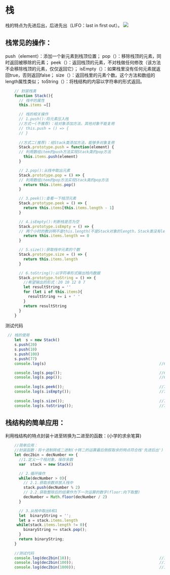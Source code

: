 # 栈
栈的特点为先进后出，后进先出（LIFO：last in first out）。
<img src ='https://gitee.com/ahuntsun/BlogImgs/raw/master/%E6%95%B0%E6%8D%AE%E7%BB%93%E6%9E%84%E4%B8%8E%E7%AE%97%E6%B3%95/%E6%A0%88/1.png'>


栈常见的操作：
---
push（element）：添加一个新元素到栈顶位置；
pop（）：移除栈顶的元素，同时返回被移除的元素；
peek（）：返回栈顶的元素，不对栈做任何修改（该方法不会移除栈顶的元素，仅仅返回它）；
isEmpty（）：如果栈里没有任何元素就返回true，否则返回false；
size（）：返回栈里的元素个数。这个方法和数组的length属性类似；
toString（）：将栈结构的内容以字符串的形式返回。

```js
    // 封装栈类
    function Stack(){
      // 栈中的属性
      this.items =[]

      // 栈的相关操作
      // 1.push():将元素压入栈
      //方式一(不推荐)：给对象添加方法，其他对象不能复用
      // this.push = () => {
      // }
      
      //方式二(推荐)：给Stack类添加方法，能够多对象复用
      Stack.prototype.push = function(element) {
      // 利用数组item的push方法实现Stack类的pop方法
        this.items.push(element)
      }

      // 2.pop():从栈中取出元素
      Stack.prototype.pop = () => {
      // 利用数组item的pop方法实现Stack类的pop方法
        return this.items.pop()
      }

      // 3.peek():查看一下栈顶元素
      Stack.prototype.peek = () => {
        return this.items[this.items.length - 1]
      }

      // 4.isEmpty():判断栈是否为空
      Stack.prototype.isEmpty = () => {
      // 两个小时的教训啊不是this.length(不是Stack对象的length，Stack类没有length属性啊)，而是			Stack类中定义的数组items才有length属性呀
        return this.items.length == 0 
      }

      // 5.size():获取栈中元素的个数
      Stack.prototype.size = () => {
        return this.items.length
      }

      // 6.toString():以字符串形式输出栈内数据
      Stack.prototype.toString = () => {
        //希望输出的形式：20 10 12 8 7
        let resultString = ''
        for (let i of this.items){
          resultString += i + ' '
        }
        return resultString
      }
    }

```
测试代码
```js
 // 栈的使用
    let  s = new Stack()
    s.push(20)
    s.push(10)
    s.push(100)
    s.push(77)
    console.log(s)													//65

    console.log(s.pop());											//68
    console.log(s.pop());											//69
    
    console.log(s.peek());											//71
	console.log(s.isEmpty());										//72
   
    console.log(s.size());											//74
    console.log(s.toString());										//75

```
栈结构的简单应用：
---
利用栈结构的特点封装十进至转换为二进至的函数：(小学的求余笔算)
```js
    //简单应用：
    //封装函数：将十进制转成二进制(十转二的运算最后倒叙取余的特点符合栈'先进后出')
    let dec2bin = decNumber => {
      //1.定义一个栈对象，保存余数
      var  stack = new Stack()

      // 2.循环操作
      while(decNumber > 0){
        // 2.1.获取余数并放入栈中
        stack.push(decNumber % 2)
        // 2.2.获取整除后的结果作为下一次运算的数字(floor:向下取整)
        decNumber = Math.floor(decNumber / 2)
      }

      // 3.从栈中取出0和1
      let  binaryString = '';
      let a = stack.items.length
     while(stack.items.length != 0){
        binaryString += stack.pop();
      }
      return binaryString;
    }
    
    //测试代码
    console.log(dec2bin(10));										//103
    console.log(dec2bin(100));										//104
    console.log(dec2bin(1000));										//105

```